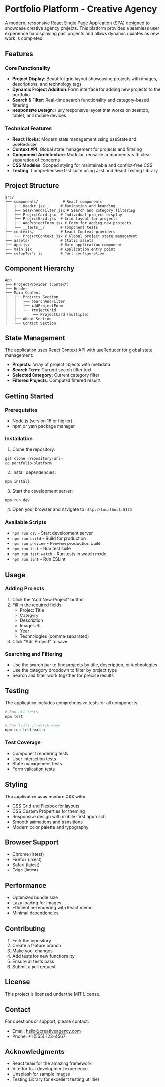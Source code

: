 # Portfolio Platform - Creative Agency

A modern, responsive React Single Page Application (SPA) designed to showcase creative agency projects. This platform provides a seamless user experience for displaying past projects and allows dynamic updates as new work is completed.

## Features

### Core Functionality
- **Project Display**: Beautiful grid layout showcasing projects with images, descriptions, and technology tags
- **Dynamic Project Addition**: Form interface for adding new projects to the portfolio
- **Search & Filter**: Real-time search functionality and category-based filtering
- **Responsive Design**: Fully responsive layout that works on desktop, tablet, and mobile devices

### Technical Features
- **React Hooks**: Modern state management using useState and useReducer
- **Context API**: Global state management for projects and filtering
- **Component Architecture**: Modular, reusable components with clear separation of concerns
- **CSS Modules**: Scoped styling for maintainable and conflict-free CSS
- **Testing**: Comprehensive test suite using Jest and React Testing Library

## Project Structure

```
src/
├── components/           # React components
│   ├── Header.jsx       # Navigation and branding
│   ├── SearchAndFilter.jsx # Search and category filtering
│   ├── ProjectCard.jsx  # Individual project display
│   ├── ProjectGrid.jsx  # Grid layout for projects
│   ├── AddProjectForm.jsx # Form for adding new projects
│   └── __tests__/       # Component tests
├── contexts/            # React Context providers
│   └── ProjectContext.jsx # Global project state management
├── assets/              # Static assets
├── App.jsx              # Main application component
├── main.jsx             # Application entry point
└── setupTests.js        # Test configuration
```

## Component Hierarchy

```
App
├── ProjectProvider (Context)
├── Header
├── Main Content
│   ├── Projects Section
│   │   ├── SearchAndFilter
│   │   ├── AddProjectForm
│   │   └── ProjectGrid
│   │       └── ProjectCard (multiple)
│   ├── About Section
│   └── Contact Section
```

## State Management

The application uses React Context API with useReducer for global state management:

- **Projects**: Array of project objects with metadata
- **Search Term**: Current search filter text
- **Selected Category**: Current category filter
- **Filtered Projects**: Computed filtered results

## Getting Started

### Prerequisites
- Node.js (version 16 or higher)
- npm or yarn package manager

### Installation

1. Clone the repository:
```bash
git clone <repository-url>
cd portfolio-platform
```

2. Install dependencies:
```bash
npm install
```

3. Start the development server:
```bash
npm run dev
```

4. Open your browser and navigate to `http://localhost:5173`

### Available Scripts

- `npm run dev` - Start development server
- `npm run build` - Build for production
- `npm run preview` - Preview production build
- `npm run test` - Run test suite
- `npm run test:watch` - Run tests in watch mode
- `npm run lint` - Run ESLint

## Usage

### Adding Projects
1. Click the "Add New Project" button
2. Fill in the required fields:
   - Project Title
   - Category
   - Description
   - Image URL
   - Year
   - Technologies (comma-separated)
3. Click "Add Project" to save

### Searching and Filtering
- Use the search bar to find projects by title, description, or technologies
- Use the category dropdown to filter by project type
- Search and filter work together for precise results

## Testing

The application includes comprehensive tests for all components:

```bash
# Run all tests
npm test

# Run tests in watch mode
npm run test:watch
```

### Test Coverage
- Component rendering tests
- User interaction tests
- State management tests
- Form validation tests

## Styling

The application uses modern CSS with:
- CSS Grid and Flexbox for layouts
- CSS Custom Properties for theming
- Responsive design with mobile-first approach
- Smooth animations and transitions
- Modern color palette and typography

## Browser Support

- Chrome (latest)
- Firefox (latest)
- Safari (latest)
- Edge (latest)

## Performance

- Optimized bundle size
- Lazy loading for images
- Efficient re-rendering with React.memo
- Minimal dependencies

## Contributing

1. Fork the repository
2. Create a feature branch
3. Make your changes
4. Add tests for new functionality
5. Ensure all tests pass
6. Submit a pull request

## License

This project is licensed under the MIT License.

## Contact

For questions or support, please contact:
- Email: hello@creativeagency.com
- Phone: +1 (555) 123-4567

## Acknowledgments

- React team for the amazing framework
- Vite for fast development experience
- Unsplash for sample images
- Testing Library for excellent testing utilities
